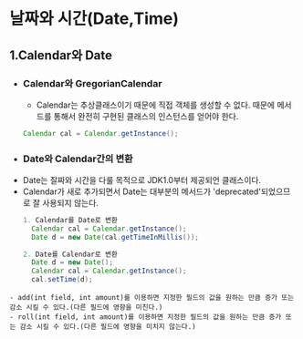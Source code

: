 # 날짜와 시간(Date,Time)
## 1.Calendar와 Date
  - ### Calendar와 GregorianCalendar
    - Calendar는 추상클래스이기 때문에 직접 객체를 생성할 수 없다. 때문에 메서드를 통해서 완전히 구현된 클래스의 인스턴스를 얻어야 한다.
    ```java
    Calendar cal = Calendar.getInstance();
    ```
   - ### Date와 Calendar간의 변환 
- Date는 잘짜와 시간을 다룰 목적으로 JDK1.0부터 제공되언 클래스이다.
- Calendar가 새로 추가되면서 Date는 대부분의 메서드가 'deprecated'되었으므로 잘 사용되지 않는다.
  ```java
  1. Calendar를 Date로 변환
    Calendar cal = Calendar.getInstance();
    Date d = new Date(cal.getTimeInMillis());
    
  2. Date를 Calendar로 변환
    Date d = new Date();
    Calendar cal = Calendar.getInstance();
    cal.setTime(d);
```
- add(int field, int amount)를 이용하면 지정한 필드의 값을 원하는 만큼 증가 또는 감소 시킬 수 있다.(다른 필드에 영향을 미친다.)
- roll(int field, int amount)를 이용하면 지정한 필드의 값을 원하는 만큼 증가 또는 감소 시킬 수 있다.(다른 필드에 영향을 미치지 않는다.)
